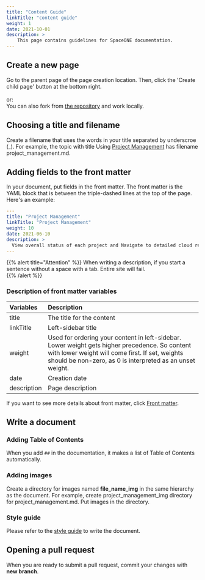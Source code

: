 ```yaml
---
title: "Content Guide"
linkTitle: "content guide"
weight: 1
date: 2021-10-01
description: >
    This page contains guidelines for SpaceONE documentation.
---
```


## Create a new page
Go to the parent page of the page creation location. Then, click the 'Create child page' button at the bottom right.<br><br>
or:
<br>
You can also fork from [the repository](https://github.com/spaceone-dev/docs) and work locally.

## Choosing a title and filename
Create a filename that uses the words in your title separated by underscroe (_). For example, the topic with title Using [Project Management](/docs/guides/project/project_management/) has filename project_management.md.

## Adding fields to the front matter
In your document, put fields in the front matter. The front matter is the YAML block that is between the triple-dashed lines at the top of the page. Here's an example:

```yaml
---
title: "Project Management"
linkTitle: "Project Management"
weight: 10
date: 2021-06-10
description: >
  View overall status of each project and Navigate to detailed cloud resources.
---

```

{{% alert title="Attention" %}}
When writing a description, if you start a sentence without a space with a tab. Entire site will fail.   
{{% /alert %}}

### Description of front matter variables
| Variables | Description |
| :--- | :--- |
| title | The title for the content |
| linkTitle | Left-sidebar title |
| weight | Used for ordering your content in left-sidebar. Lower weight gets higher precedence. So content with lower weight will come first. If set, weights should be non-zero, as 0 is interpreted as an unset weight. |
| date | Creation date |
| description | Page description |

If you want to see more details about front matter, click [Front matter](https://gohugo.io/content-management/front-matter/).

## Write a document

### Adding Table of Contents
When you add `##` in the documentation, it makes a list of Table of Contents automatically.

### Adding images
Create a directory for images named **file_name_img** in the same hierarchy as the document. For example, create project_management_img directory for project_management.md. Put images in the directory.

### Style guide
Please refer to the [style guide](/docs/developers/contribute/document/style_guide/) to write the document.

## Opening a pull request
When you are ready to submit a pull request, commit your changes with **new branch**.
